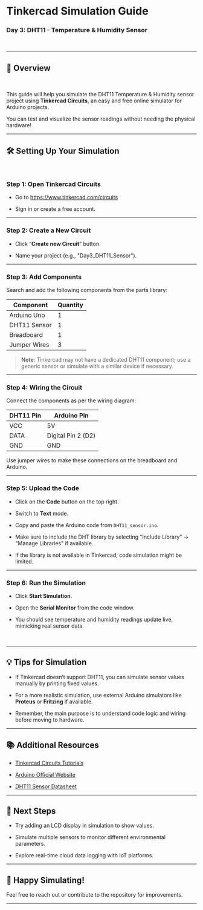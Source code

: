 # Tinkercad Simulation Guide

### Day 3: DHT11 - Temperature & Humidity Sensor
<br>

---


## 🔎 Overview

<br>

This guide will help you simulate the DHT11 Temperature & Humidity sensor project using **Tinkercad Circuits**, an easy and free online simulator for Arduino projects.

You can test and visualize the sensor readings without needing the physical hardware!

---

## 🛠️ Setting Up Your Simulation

<br>

### Step 1: Open Tinkercad Circuits

- Go to https://www.tinkercad.com/circuits

- Sign in or create a free account.



---

### Step 2: Create a New Circuit

- Click “**Create new Circuit**” button.

- Name your project (e.g., "Day3_DHT11_Sensor").

---

### Step 3: Add Components

Search and add the following components from the parts library:

| Component    | Quantity |
| ------------ | -------- |
| Arduino Uno  | 1        |
| DHT11 Sensor | 1        |
| Breadboard   | 1        |
| Jumper Wires | 3        |

> **Note**: Tinkercad may not have a dedicated DHT11 component; use a generic sensor or simulate with a similar device if necessary.

---

### Step 4: Wiring the Circuit

Connect the components as per the wiring diagram:

| DHT11 Pin | Arduino Pin        |
| --------- | ------------------ |
| VCC       | 5V                 |
| DATA      | Digital Pin 2 (D2) |
| GND       | GND                |

Use jumper wires to make these connections on the breadboard and Arduino.

---

### Step 5: Upload the Code

- Click on the **Code** button on the top right.

- Switch to **Text** mode.

- Copy and paste the Arduino code from `DHT11_sensor.ino`.

- Make sure to include the DHT library by selecting "Include Library" → "Manage Libraries" if available.

- If the library is not available in Tinkercad, code simulation might be limited.

---

### Step 6: Run the Simulation

- Click **Start Simulation**.

- Open the **Serial Monitor** from the code window.

- You should see temperature and humidity readings update live, mimicking real sensor data.  
<br>

---

## 💡 Tips for Simulation   


- If Tinkercad doesn’t support DHT11, you can simulate sensor values manually by printing fixed values.

- For a more realistic simulation, use external Arduino simulators like **Proteus** or **Fritzing** if available.

- Remember, the main purpose is to understand code logic and wiring before moving to hardware.

---

## 📚 Additional Resources


- [Tinkercad Circuits Tutorials](https://www.tinkercad.com/learn/circuits)

- [Arduino Official Website](https://www.arduino.cc/)

- [DHT11 Sensor Datasheet](https://cdn-shop.adafruit.com/datasheets/DHT11.pdf)

---

## 🚀 Next Steps

- Try adding an LCD display in simulation to show values.

- Simulate multiple sensors to monitor different environmental parameters.

- Explore real-time cloud data logging with IoT platforms.

---

## 🙌 Happy Simulating!

Feel free to reach out or contribute to the repository for improvements.

---
